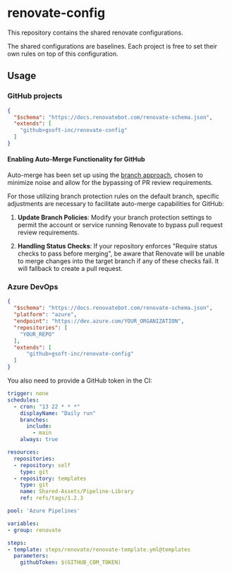 # renovate-config

This repository contains the shared renovate configurations.

The shared configurations are baselines. Each project is free to set their own rules on top of this configuration.

## Usage

### GitHub projects

````json
{
  "$schema": "https://docs.renovatebot.com/renovate-schema.json",
  "extends": [
    "github>gsoft-inc/renovate-config"
  ]
}
````

#### Enabling Auto-Merge Functionality for GitHub

Auto-merge has been set up using the [branch approach](https://docs.renovatebot.com/key-concepts/automerge/#branch-vs-pr-automerging), chosen to minimize noise and allow for the bypassing of PR review requirements.

For those utilizing branch protection rules on the default branch, specific adjustments are necessary to facilitate auto-merge capabilities for GitHub:

1. **Update Branch Policies**: Modify your branch protection settings to permit the account or service running Renovate to bypass pull request review requirements.

2. **Handling Status Checks**: If your repository enforces "Require status checks to pass before merging", be aware that Renovate will be unable to merge changes into the target branch if any of these checks fail. It will fallback to create a pull request.

### Azure DevOps

````json
{
  "$schema": "https://docs.renovatebot.com/renovate-schema.json",
  "platform": "azure",
  "endpoint": "https://dev.azure.com/YOUR_ORGANIZATION",
  "repositories": [
    "YOUR_REPO"
  ],
  "extends": [
      "github>gsoft-inc/renovate-config"
  ]
}
````

You also need to provide a GitHub token in the CI:

````yaml
trigger: none
schedules:
  - cron: "13 22 * * *"
    displayName: "Daily run"
    branches:
      include:
        - main
    always: true

resources:
  repositories:
  - repository: self
    type: git
  - repository: templates
    type: git
    name: Shared-Assets/Pipeline-Library
    ref: refs/tags/1.2.3

pool: 'Azure Pipelines'

variables:
- group: renovate

steps:
- template: steps/renovate/renovate-template.yml@templates
  parameters:
    githubToken: $(GITHUB_COM_TOKEN)
````